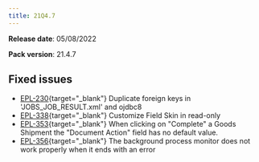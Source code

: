 ```yaml
---
title: 21Q4.7
---
```


**Release date**: 05/08/2022

**Pack version**: 21.4.7

## Fixed issues

- [EPL-230](https://github.com/etendosoftware/etendo_core/issues/51){target="\_blank"} Duplicate foreign keys in 'JOBS_JOB_RESULT.xml' and ojdbc8
- [EPL-338](https://github.com/etendosoftware/etendo_core/issues/20){target="\_blank"} Customize Field Skin in read-only
- [EPL-353](https://github.com/etendosoftware/etendo_core/issues/33){target="\_blank"} When clicking on "Complete" a Goods Shipment the "Document Action" field has no default value.
- [EPL-356](https://github.com/etendosoftware/etendo_core/issues/36){target="\_blank"} The background process monitor does not work properly when it ends with an error

